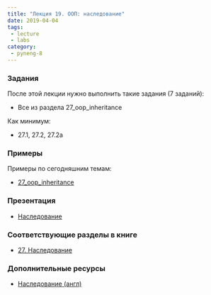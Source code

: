 ```yaml
---
title: "Лекция 19. ООП: наследование"
date: 2019-04-04
tags:
 - lecture
 - labs
category:
 - pyneng-8
---
```


### Задания

После этой лекции нужно выполнить такие задания (7 заданий):

* Все из раздела 27_oop_inheritance

Как минимум:

* 27.1, 27.2, 27.2a


### Примеры

Примеры по сегодняшним темам:

* [27_oop_inheritance](https://github.com/pyneng/pyneng-online-jan-apr-2020/tree/master/examples/27_oop_inheritance)


### Презентация

* [Наследование](https://gitpitch.com/natenka/pyneng-slides/bonus-oop-inheritance#/)


### Соответствующие разделы в книге

* [27. Наследование](https://pyneng.readthedocs.io/ru/latest/book/27_oop_inheritance/index.html)


### Дополнительные ресурсы

* [Наследование (англ)](https://www.python-course.eu/python3_inheritance.php)

